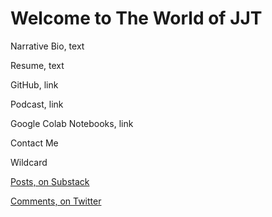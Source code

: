 # Welcome to The World of JJT

Narrative Bio, text

Resume, text

GitHub, link

Podcast, link

Google Colab Notebooks, link

Contact Me

Wildcard

[Posts, on Substack](https://jjtposts.substack.com/people/1046252-john)

[Comments, on Twitter](https://twitter.com/JJT1996)
